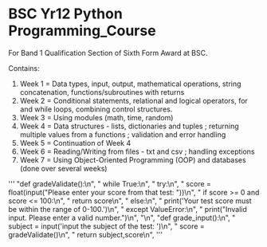 # BSC Yr12 Python Programming_Course
For Band 1 Qualification Section of Sixth Form Award at BSC.

Contains:
1. Week 1 = Data types, input, output, mathematical operations, string concatenation, functions/subroutines with returns
2. Week 2 = Conditional statements, relational and logical operators, for and while loops, combining control structures.
3. Week 3 = Using modules (math, time, random)
4. Week 4 = Data structures - lists, dictionaries and tuples ; returning multiple values from a functions ; validation and error handling
5. Week 5 = Continuation of Week 4 
6. Week 6 = Reading/Writing from files - txt and csv ; handling exceptions
7. Week 7 = Using Object-Oriented Programming (OOP) and databases (done over several weeks)

'''
"def gradeValidate():\n",
    "    while True:\n",
    "        try:\n",
    "            score = float(input(\"Please enter your score from that test: \"))\n",
    "            if score >= 0 and score <= 100:\n",
    "                return score\n",
    "            else:\n",
    "                print('Your test score must be within the range of 0-100.')\n",
    "        except ValueError:\n",
    "            print(\"Invalid input. Please enter a valid number.\")\n",
    "\n",
    "def grade_input():\n",
    "    subject = input('input the subject of the test: ')\n",
    "    score = gradeValidate()\n",
    "    return subject,score\n",
'''
